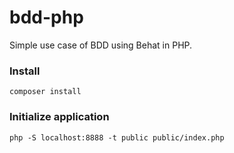# bdd-php

Simple use case of BDD using Behat in PHP.

### Install

```
composer install
```

### Initialize application

```
php -S localhost:8888 -t public public/index.php
```